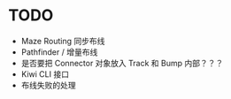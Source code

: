# TODO


- Maze Routing 同步布线
- Pathfinder / 增量布线
- 是否要把 Connector 对象放入 Track 和 Bump 内部？？？
- Kiwi CLI 接口
- 布线失败的处理